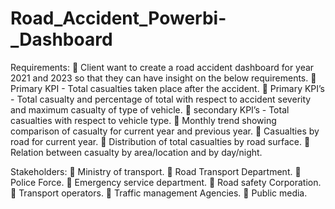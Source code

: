 # Road_Accident_Powerbi-_Dashboard

Requirements:
	Client want to create a road accident dashboard for year 2021 and 2023 so that they can have insight on the below requirements.
	Primary KPI - Total casualties taken place after the accident.
	Primary KPI’s - Total casualty and percentage of total with respect to accident severity and maximum casualty of type of vehicle.
	secondary KPI’s - Total casualties with respect to vehicle type.
	Monthly trend showing comparison of casualty for current year and previous year.
	Casualties by road for current year.
	Distribution of total casualties by road surface.
	Relation between casualty by area/location and by day/night.

Stakeholders:
	Ministry of transport.
	Road Transport Department.
	Police Force.
	Emergency service department.
	Road safety Corporation.
	Transport operators.
	Traffic management Agencies.
	Public media.
